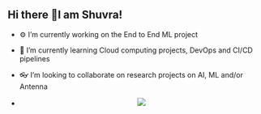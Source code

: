 ## Hi there 👋I am Shuvra! 



- ⚙️ I’m currently working on the End to End ML project 
- 🌱 I’m currently learning Cloud computing projects, DevOps and CI/CD  pipelines 
- 👓 I’m looking to collaborate on research projects on AI, ML and/or Antenna


- <p align="center">
  <a href="https://skillicons.dev">
    <img src="https://skillicons.dev/icons?i=html,css,git,vim,aws,py,c,cpp,cs,django,flask,github,matlab,mysql,postgres,tensorflow" />
  </a>
</p> 


